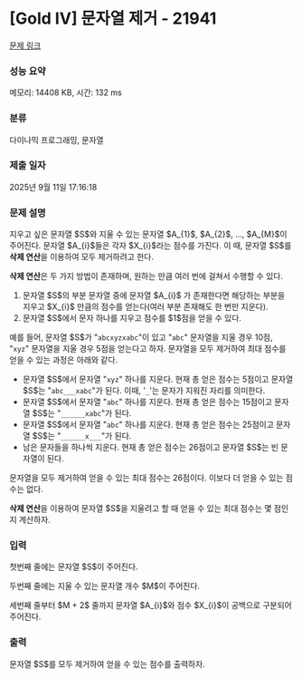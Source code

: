 # [Gold IV] 문자열 제거 - 21941 

[문제 링크](https://www.acmicpc.net/problem/21941) 

### 성능 요약

메모리: 14408 KB, 시간: 132 ms

### 분류

다이나믹 프로그래밍, 문자열

### 제출 일자

2025년 9월 11일 17:16:18

### 문제 설명

<p>지우고 싶은 문자열 $S$와 지울 수 있는 문자열 $A_{1}$, $A_{2}$, ..., $A_{M}$이 주어진다. 문자열 $A_{i}$들은 각자 $X_{i}$라는 점수를 가진다. 이 때, 문자열 $S$를 <strong>삭제 연산</strong>을 이용하여 모두 제거하려고 한다.</p>

<p><b>삭제 연산</b>은 두 가지 방법이 존재하며, 원하는 만큼 여러 번에 걸쳐서 수행할 수 있다.</p>

<ol>
	<li>문자열 $S$의 부분 문자열 중에 문자열 $A_{i}$ 가 존재한다면 해당하는 부분을 지우고 $X_{i}$ 만큼의 점수를 얻는다(여러 부분 존재해도 한 번만 지운다).</li>
	<li>문자열 $S$에서 문자 하나를 지우고 점수를 $1$점을 얻을 수 있다.</li>
</ol>

<p>예를 들어, 문자열 $S$가 "<code>abcxyzxabc</code>"이 있고 "<code>abc</code>" 문자열을 지울 경우 10점, "<code>xyz</code>" 문자열을 지울 경우 5점을 얻는다고 하자. 문자열을 모두 제거하여 최대 점수를 얻을 수 있는 과정은 아래와 같다.</p>

<ul>
	<li>문자열 $S$에서 문자열 "<code>xyz</code>" 하나를 지운다. 현재 총 얻은 점수는 5점이고 문자열 $S$는 "<code>abc___xabc</code>"가 된다. 이때, '<code>_</code>'는 문자가 지워진 자리를 의미한다.</li>
	<li>문자열 $S$에서 문자열 "<code>abc</code>" 하나를 지운다. 현재 총 얻은 점수는 15점이고 문자열 $S$는 "<code>______xabc</code>"가 된다.</li>
	<li>문자열 $S$에서 문자열 "<code>abc</code>" 하나를 지운다. 현재 총 얻은 점수는 25점이고 문자열 $S$는 "<code>______x___</code>"가 된다.</li>
	<li>남은 문자들을 하나씩 지운다. 현재 총 얻은 점수는 26점이고 문자열 $S$는 빈 문자열이 된다.</li>
</ul>

<p>문자열을 모두 제거하여 얻을 수 있는 최대 점수는 26점이다. 이보다 더 얻을 수 있는 점수는 없다.</p>

<p><strong>삭제 연산</strong>을 이용하여 문자열 $S$을 지울려고 할 때 얻을 수 있는 최대 점수는 몇 점인지 계산하자.</p>

### 입력 

 <p>첫번째 줄에는 문자열 $S$이 주어진다.</p>

<p>두번째 줄에는 지울 수 있는 문자열 개수 $M$이 주어진다.</p>

<p>세번째 줄부터 $M + 2$ 줄까지 문자열 $A_{i}$와 점수 $X_{i}$이 공백으로 구분되어 주어진다.</p>

### 출력 

 <p>문자열 $S$를 모두 제거하여 얻을 수 있는 점수를 출력하자.</p>

